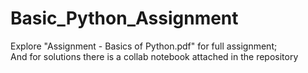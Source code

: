 # Basic_Python_Assignment
Explore "Assignment - Basics of Python.pdf" for full assignment;
<br>
And for solutions there is a collab notebook attached in the repository
